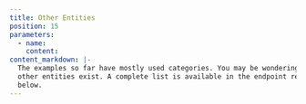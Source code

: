 ```yaml
---
title: Other Entities
position: 15
parameters:
  - name:
    content:
content_markdown: |-
  The examples so far have mostly used categories. You may be wondering what
  other entities exist. A complete list is available in the endpoint reference
  below.
---
```

